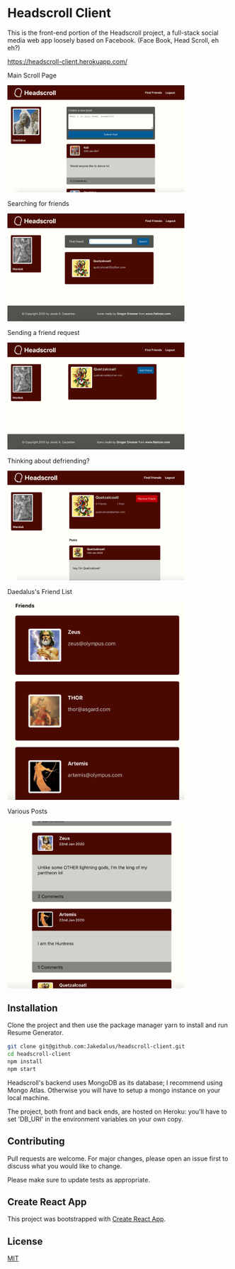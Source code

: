 # Headscroll Client

This is the front-end portion of the Headscroll project, a full-stack social media web app loosely based on Facebook. (Face Book, Head Scroll, eh eh?)

https://headscroll-client.herokuapp.com/

<p>Main Scroll Page</p>
<img alt="headscroll daedalus scroll" src="https://github.com/Jakedalus/headscroll-client/blob/master/readme_images/daed_scroll.png" width="400">
<br>
  
<p>Searching for friends</p>
<img alt="headscroll daedalus scroll" src="https://github.com/Jakedalus/headscroll-client/blob/master/readme_images/finding_friend.png" width="400">
<br>

<p>Sending a friend request</p>
<img alt="headscroll daedalus scroll" src="https://github.com/Jakedalus/headscroll-client/blob/master/readme_images/add_friend.png" width="400">
<br>

<p>Thinking about defriending?</p>
<img alt="headscroll daedalus scroll" src="https://github.com/Jakedalus/headscroll-client/blob/master/readme_images/remove_friend.png" width="400">
<br>

<p>Daedalus's Friend List</p>
<img alt="headscroll daedalus scroll" src="https://github.com/Jakedalus/headscroll-client/blob/master/readme_images/friend_list.png" width="400">
<br>

<p>Various Posts</p>
<img alt="headscroll daedalus scroll" src="https://github.com/Jakedalus/headscroll-client/blob/master/readme_images/posts.png" width="400">



## Installation

Clone the project and then use the package manager yarn to install and run Resume Generator.

```bash
git clone git@github.com:Jakedalus/headscroll-client.git
cd headscroll-client
npm install
npm start
```

Headscroll's backend uses MongoDB as its database; I recommend using Mongo Atlas. Otherwise you will have to setup a mongo instance on your local machine. 

The project, both front and back ends, are hosted on Heroku: you'll have to set 'DB_URI' in the environment variables on your own copy.

## Contributing
Pull requests are welcome. For major changes, please open an issue first to discuss what you would like to change.

Please make sure to update tests as appropriate.

## Create React App

This project was bootstrapped with [Create React App](https://github.com/facebook/create-react-app).

## License
[MIT](https://choosealicense.com/licenses/mit/)


